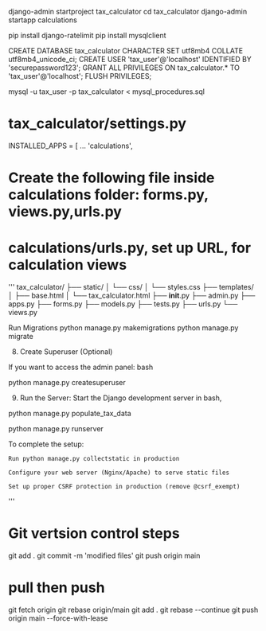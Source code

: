 django-admin startproject tax_calculator
cd tax_calculator
django-admin startapp calculations

pip install django-ratelimit
pip install mysqlclient

<!-- Create MySQL database: in mysql -->

CREATE DATABASE tax_calculator CHARACTER SET utf8mb4 COLLATE utf8mb4_unicode_ci;
CREATE USER 'tax_user'@'localhost' IDENTIFIED BY 'securepassword123';
GRANT ALL PRIVILEGES ON tax_calculator.* TO 'tax_user'@'localhost';
FLUSH PRIVILEGES;

<!-- import stored procedure on cli -->

mysql -u tax_user -p tax_calculator < mysql_procedures.sql

# tax_calculator/settings.py
INSTALLED_APPS = [
    ...
    'calculations',


# Create the following file inside calculations folder: forms.py, views.py,urls.py

# calculations/urls.py, set up URL, for calculation views


''' 
tax_calculator/
├── static/
│   └── css/
│       └── styles.css
├── templates/
│   ├── base.html
│   └── tax_calculator.html
├── __init__.py
├── admin.py
├── apps.py
├── forms.py
├── models.py
├── tests.py
├── urls.py
└── views.py

Run Migrations
python manage.py makemigrations
python manage.py migrate

8. Create Superuser (Optional)

If you want to access the admin panel:
bash

python manage.py createsuperuser

9. Run the Server: Start the Django development server in bash,

python manage.py populate_tax_data

python manage.py runserver


To complete the setup:

    Run python manage.py collectstatic in production

    Configure your web server (Nginx/Apache) to serve static files

    Set up proper CSRF protection in production (remove @csrf_exempt)
'''

# Git vertsion control steps

git add .
git commit -m 'modified files'
git push origin main

# pull then push
git fetch origin
git rebase origin/main
git add .
git rebase --continue
git push origin main --force-with-lease
